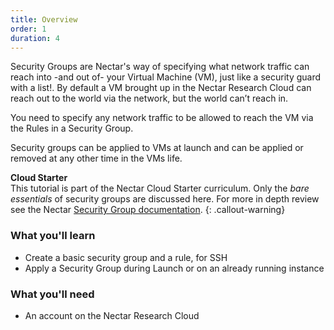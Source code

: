 ```yaml
---
title: Overview
order: 1
duration: 4
---
```


Security Groups are Nectar's way of specifying what network traffic can reach into -and out of- your Virtual Machine (VM), just like a security guard with a list!. By default a VM brought up in the Nectar Research Cloud can reach out to the world via the network, but the world can’t reach in.

You need to specify any network traffic to be allowed to reach the VM via the Rules in a Security Group.

Security groups can be applied to VMs at launch and can be applied or removed at any other time in the VMs life.

**Cloud Starter**<br/>This tutorial is part of the Nectar Cloud Starter curriculum. Only the *bare essentials* of security groups are discussed here. For more in depth review see the Nectar [Security Group documentation](https://support.ehelp.edu.au/support/solutions/articles/6000055387).
{: .callout-warning}

### What you'll learn

- Create a basic security group and a rule, for SSH
- Apply a Security Group during Launch or on an already running instance

### What you'll need

- An account on the Nectar Research Cloud
